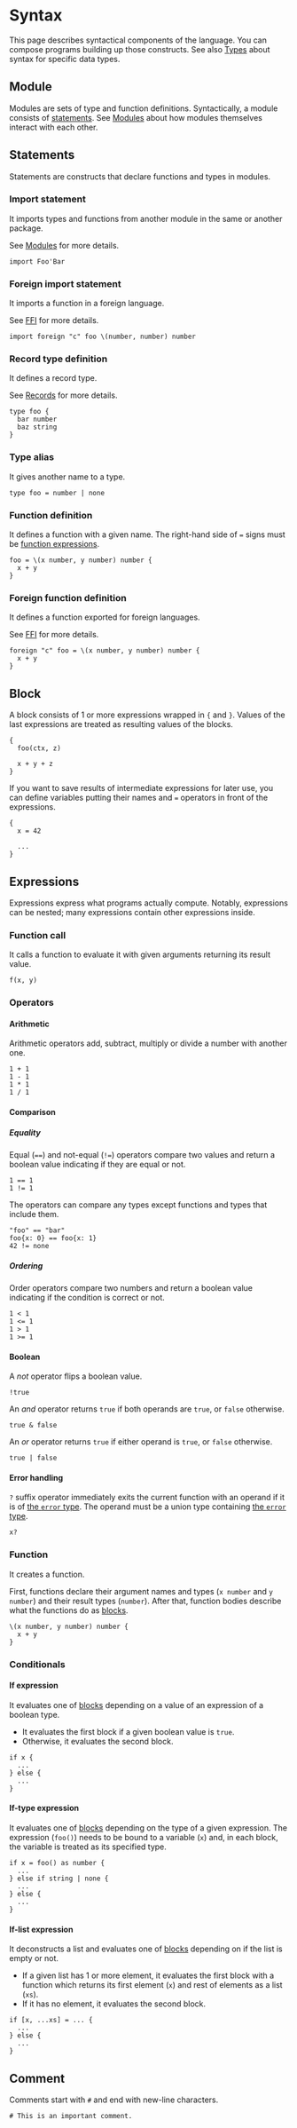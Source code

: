 # Syntax

This page describes syntactical components of the language. You can compose programs building up those constructs. See also [Types](types.md) about syntax for specific data types.

## Module

Modules are sets of type and function definitions. Syntactically, a module consists of [statements](#statements). See [Modules](modules.md) about how modules themselves interact with each other.

## Statements

Statements are constructs that declare functions and types in modules.

### Import statement

It imports types and functions from another module in the same or another package.

See [Modules](modules.md) for more details.

```pen
import Foo'Bar
```

### Foreign import statement

It imports a function in a foreign language.

See [FFI](/advanced-features/ffi.md) for more details.

```pen
import foreign "c" foo \(number, number) number
```

### Record type definition

It defines a record type.

See [Records](types.md#records) for more details.

```pen
type foo {
  bar number
  baz string
}
```

### Type alias

It gives another name to a type.

```pen
type foo = number | none
```

### Function definition

It defines a function with a given name. The right-hand side of `=` signs must be [function expressions](#function).

```pen
foo = \(x number, y number) number {
  x + y
}
```

### Foreign function definition

It defines a function exported for foreign languages.

See [FFI](/advanced-features/ffi.md) for more details.

```pen
foreign "c" foo = \(x number, y number) number {
  x + y
}
```

## Block

A block consists of 1 or more expressions wrapped in `{` and `}`. Values of the last expressions are treated as resulting values of the blocks.

```pen
{
  foo(ctx, z)

  x + y + z
}
```

If you want to save results of intermediate expressions for later use, you can define variables putting their names and `=` operators in front of the expressions.

```pen
{
  x = 42

  ...
}
```

## Expressions

Expressions express what programs actually compute. Notably, expressions can be nested; many expressions contain other expressions inside.

### Function call

It calls a function to evaluate it with given arguments returning its result value.

```pen
f(x, y)
```

### Operators

#### Arithmetic

Arithmetic operators add, subtract, multiply or divide a number with another one.

```pen
1 + 1
1 - 1
1 * 1
1 / 1
```

#### Comparison

##### Equality

Equal (`==`) and not-equal (`!=`) operators compare two values and return a boolean value indicating if they are equal or not.

```pen
1 == 1
1 != 1
```

The operators can compare any types except functions and types that include them.

```pen
"foo" == "bar"
foo{x: 0} == foo{x: 1}
42 != none
```

##### Ordering

Order operators compare two numbers and return a boolean value indicating if the condition is correct or not.

```pen
1 < 1
1 <= 1
1 > 1
1 >= 1
```

#### Boolean

A _not_ operator flips a boolean value.

```pen
!true
```

An _and_ operator returns `true` if both operands are `true`, or `false` otherwise.

```pen
true & false
```

An _or_ operator returns `true` if either operand is `true`, or `false` otherwise.

```pen
true | false
```

#### Error handling

`?` suffix operator immediately exits the current function with an operand if it is of [the `error` type][error-type]. The operand must be a union type containing [the `error` type][error-type].

```pen
x?
```

[error-type]: built-ins.md#error

### Function

It creates a function.

First, functions declare their argument names and types (`x number` and `y number`) and their result types (`number`). After that, function bodies describe what the functions do as [blocks](#block).

```pen
\(x number, y number) number {
  x + y
}
```

### Conditionals

#### If expression

It evaluates one of [blocks](#block) depending on a value of an expression of a boolean type.

- It evaluates the first block if a given boolean value is `true`.
- Otherwise, it evaluates the second block.

```pen
if x {
  ...
} else {
  ...
}
```

#### If-type expression

It evaluates one of [blocks](#block) depending on the type of a given expression. The expression (`foo()`) needs to be bound to a variable (`x`) and, in each block, the variable is treated as its specified type.

```pen
if x = foo() as number {
  ...
} else if string | none {
  ...
} else {
  ...
}
```

#### If-list expression

It deconstructs a list and evaluates one of [blocks](#block) depending on if the list is empty or not.

- If a given list has 1 or more element, it evaluates the first block with a function which returns its first element (`x`) and rest of elements as a list (`xs`).
- If it has no element, it evaluates the second block.

```pen
if [x, ...xs] = ... {
  ...
} else {
  ...
}
```

## Comment

Comments start with `#` and end with new-line characters.

```pen
# This is an important comment.
```
